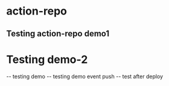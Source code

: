# action-repo
## Testing action-repo demo1
# Testing demo-2
-- testing demo
-- testing demo event push
-- test after deploy
